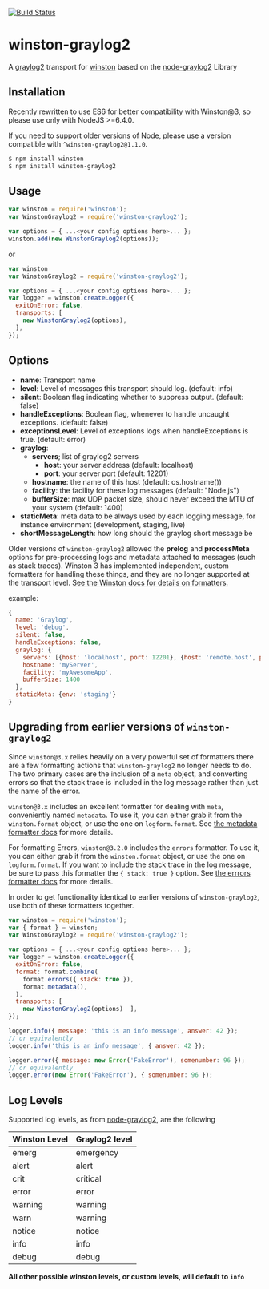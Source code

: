 [![Build Status](https://secure.travis-ci.org/namshi/winston-graylog2.png)](http://travis-ci.org/namshi/winston-graylog2)

# winston-graylog2 

A [graylog2][0] transport for [winston][1] based on the [node-graylog2][2] Library

## Installation

Recently rewritten to use ES6 for better compatibility with Winston@3,
so please use only with NodeJS >=6.4.0.

If you need to support older versions of Node, please use a version
compatible with `^winston-graylog2@1.1.0`.


``` sh
$ npm install winston
$ npm install winston-graylog2
```

## Usage
```javascript
var winston = require('winston');
var WinstonGraylog2 = require('winston-graylog2');

var options = { ...<your config options here>... };
winston.add(new WinstonGraylog2(options));
```

or

```javascript
var winston
var WinstonGraylog2 = require('winston-graylog2');

var options = { ...<your config options here>... };
var logger = winston.createLogger({
  exitOnError: false,
  transports: [
    new WinstonGraylog2(options),
  ],
});
```

## Options

* __name__:  Transport name
* __level__: Level of messages this transport should log. (default: info)
* __silent__: Boolean flag indicating whether to suppress output. (default: false)
* __handleExceptions__: Boolean flag, whenever to handle uncaught exceptions. (default: false)
* __exceptionsLevel__: Level of exceptions logs when handleExceptions is true. (default: error)
* __graylog__:
  - __servers__; list of graylog2 servers
    * __host__: your server address (default: localhost)
    * __port__: your server port (default: 12201)
  - __hostname__: the name of this host (default: os.hostname())
  - __facility__: the facility for these log messages (default: "Node.js")
  - __bufferSize__: max UDP packet size, should never exceed the MTU of your system (default: 1400)
* __staticMeta__: meta data to be always used by each logging message, for instance environment (development, staging, live)
* __shortMessageLength__: how long should the graylog short message be


Older versions of `winston-graylog2` allowed the __prelog__ and __processMeta__ options for
pre-processing logs and metadata attached to messages (such as stack traces). Winston 3 has
implemented independent, custom formatters for handling these things, and they are no longer
supported at the transport level.
[See the Winston docs for details on formatters.](https://github.com/winstonjs/winston#formats)

example:

```javascript
{
  name: 'Graylog',
  level: 'debug',
  silent: false,
  handleExceptions: false,
  graylog: {
    servers: [{host: 'localhost', port: 12201}, {host: 'remote.host', port: 12201}],
    hostname: 'myServer',
    facility: 'myAwesomeApp',
    bufferSize: 1400
  },
  staticMeta: {env: 'staging'}
}
```

## Upgrading from earlier versions of `winston-graylog2`

Since `winston@3.x` relies heavily on a very powerful set of formatters there are a few formatting
actions that `winston-graylog2` no longer needs to do. The two primary cases are the inclusion of
a `meta` object, and converting errors so that the stack trace is included in the log message
rather than just the name of the error.

`winston@3.x` includes an excellent formatter for dealing with `meta`, conveniently named
`metadata`. To use it, you can either grab it from the `winston.format` object, or use the one on
`logform.format`. See [the metadata formatter docs](https://github.com/winstonjs/logform/tree/2.1.0#metadata)
for more details.

For formatting Errors, `winston@3.2.0` includes the `errors` formatter. To use it, you can either
grab it from the `winston.format` object, or use the one on `logform.format`. If you want to include
the stack trace in the log message, be sure to pass this formatter the `{ stack: true }` option. See
[the errrors formatter docs](https://github.com/winstonjs/logform/tree/2.1.0#errors)
for more details.

In order to get functionality identical to earlier versions of `winston-graylog2`, use both of
these formatters together.

```javascript
var winston = require('winston');
var { format } = winston;
var WinstonGraylog2 = require('winston-graylog2');

var options = { ...<your config options here>... };
var logger = winston.createLogger({
  exitOnError: false,
  format: format.combine(
    format.errors({ stack: true }),
    format.metadata(),
  ),
  transports: [
    new WinstonGraylog2(options)  ],
});

logger.info({ message: 'this is an info message', answer: 42 });
// or equivalently
logger.info('this is an info message', { answer: 42 });

logger.error({ message: new Error('FakeError'), somenumber: 96 });
// or equivalently
logger.error(new Error('FakeError'), { somenumber: 96 });
```

## Log Levels
Supported log levels, as from [node-graylog2][2], are the following

Winston Level | Graylog2 level
---------------|---------------
emerg          | emergency
alert          | alert
crit           | critical
error          | error
warning        | warning
warn           | warning
notice         | notice
info           | info
debug          | debug

**All other possible winston levels, or custom levels, will default to `info`**

[0]: http://www.graylog2.org
[1]: https://github.com/flatiron/winston
[2]: https://github.com/Wizcorp/node-graylog2

